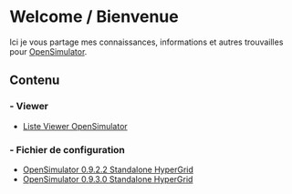 # Welcome / Bienvenue

Ici je vous partage mes connaissances, informations et autres trouvailles pour [OpenSimulator](http://opensimulator.org/wiki/Main_Page).

## Contenu

### - Viewer

  * [Liste Viewer OpenSimulator](VIEWER.md)

### - Fichier de configuration

  * [OpenSimulator 0.9.2.2 Standalone HyperGrid](Config/0.9.2.2)
  * [OpenSimulator 0.9.3.0 Standalone HyperGrid](Config/0.9.3.0)
